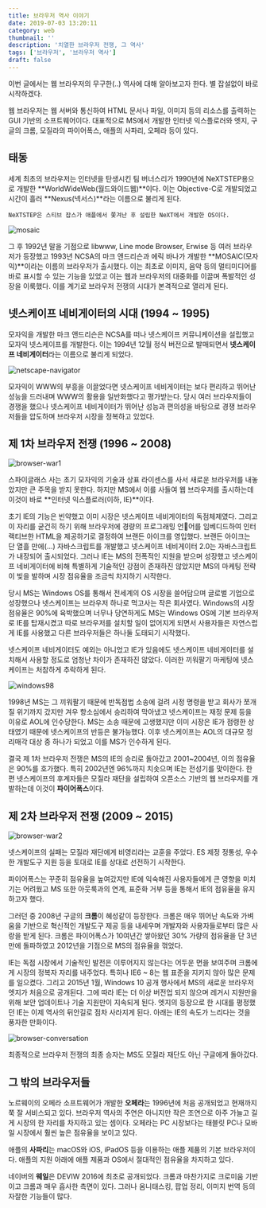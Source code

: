 ```yaml
---
title: 브라우저 역사 이야기
date: 2019-07-03 13:20:11
category: web
thumbnail: ''
description: '치열한 브라우저 전쟁, 그 역사'
tags: ['브라우저', '브라우저 역사']
draft: false
---
```


이번 글에서는 웹 브라우저의 무구한(..) 역사에 대해 알아보고자 한다. 별 잡설없이 바로 시작하겠다.

웹 브라우저는 웹 서버와 통신하여 HTML 문서나 파일, 이미지 등의 리소스를 출력하는 GUI 기반의 소프트웨어이다. 대표적으로
MS에서 개발한 인터넷 익스플로러와 엣지, 구글의 크롬, 모질라의 파이어폭스, 애플의 사파리, 오페라 등이 있다.

## 태동

세계 최초의 브라우저는 인터넷을 탄생시킨 팀 버너스리가 1990년에 NeXTSTEP용으로 개발한 **WorldWideWeb(월드와이드웹)**이다. 이는 Objective-C로 개발되었고 시간이 흘러 **Nexus(넥서스)**라는 이름으로 불리게 된다.

```
NeXTSTEP은 스티브 잡스가 애플에서 쫓겨난 후 설립한 NeXT에서 개발한 OS이다.
```

![mosaic](https://s3.ap-northeast-2.amazonaws.com/static.gracieuxyh.dev/web/mosaic.png)

그 후 1992년 말을 기점으로 libwww, Line mode Browser, Erwise 등 여러 브라우저가 등장했고 1993년 NCSA의 마크 앤드리슨과 에릭 바나가 개발한 **MOSAIC(모자익)**이라는 이름의 브라우저가 출시했다. 이는 최초로 이미지, 음악 등의 멀티미디어를 바로 표시할 수 있는 기능을 있었고 이는 웹과 브라우저의 대중화를 이끌며 폭발적인 성장을 이룩했다. 이를 계기로 브라우저 전쟁의 시대가 본격적으로 열리게 된다.

## 넷스케이프 네비게이터의 시대 (1994 ~ 1995)

모자익을 개발한 마크 앤드리슨은 NCSA를 떠나 넷스케이프 커뮤니케이션을 설립했고 모자익 넷스케이프를 개발한다. 이는 1994년 12월 정식 버전으로 발매되면서 **넷스케이프 네비게이터**라는 이름으로 불리게 되었다.

![netscape-navigator](https://s3.ap-northeast-2.amazonaws.com/static.gracieuxyh.dev/web/netscape-navigator.png)

모자익이 WWW의 부흥을 이끌었다면 넷스케이프 네비게이터는 보다 편리하고 뛰어난 성능을 드러내며 WWW의 활용을 일반화했다고 평가받는다. 당시 여러 브라우저들이 경쟁을 했으나 넷스케이프 네비게이터가 뛰어난 성능과 편의성을 바탕으로 경쟁 브라우저들을 압도하며 브라우저 시장을 정복하고 있었다.

## 제 1차 브라우저 전쟁 (1996 ~ 2008)

![browser-war1](https://s3.ap-northeast-2.amazonaws.com/static.gracieuxyh.dev/web/browser-war1.png)

스파이글래스 사는 초기 모자익의 기술과 상표 라이센스를 사서 새로운 브라우저를 내놓았지만 큰 주목을 받지 못한다. 하지만 MS에서 이를 사들여 웹 브라우저를 출시하는데 이것이 바로 **인터넷 익스플로러(이하, IE)**이다.

초기 IE의 기능은 빈약했고 이미 시장은 넷스케이프 네비게이터의 독점체제였다. 그리고 이 자리를 굳건히 하기 위해 브라우저에 경량의 프로그래밍 언어를 임베디드하여 인터랙티브한 HTML을 제공하기로 결정하여 브랜든 아이크를 영입했다. 브랜든 아이크는 단 열흘 만에(...) 자바스크립트를 개발했고 넷스케이프 네비게이터 2.0는 자바스크립트가 내장되어 출시되었다. 그러나 IE는 MS의 전폭적인 지원을 받으며 성장했고 넷스케이프 네비게이터에 비해 특별하게 기술적인 강점이 존재하진 않았지만 MS의 마케팅 전략이 빛을 발하며 시장 점유율을 조금씩 차지하기 시작한다.

당시 MS는 Windows OS를 통해서 전세계의 OS 시장을 쓸어담으며 글로벌 기업으로 성장했으나 넷스케이프는 브라우저 하나로 먹고사는 작은 회사였다. Windows의 시장 점유율은 90%에 육박했으며 너무나 당연하게도 MS는 Windows OS에 기본 브라우저로 IE를 탑재시켰고 따로 브라우저를 설치할 일이 없어지게 되면서 사용자들은 자연스럽게 IE를 사용했고 다른 브라우저들은 하나둘 도태되기 시작했다.

넷스케이프 네비게이터도 예외는 아니었고 IE가 있음에도 넷스케이프 네비게이터를 설치해서 사용할 정도로 엄청난 차이가 존재하진 않았다. 이러한 끼워팔기 마케팅에 넷스케이프는 처참하게 추락하게 된다.

![windows98](https://s3.ap-northeast-2.amazonaws.com/static.gracieuxyh.dev/web/windows98.png)

1998년 MS는 그 끼워팔기 때문에 반독점법 소송에 걸려 시정 명령을 받고 회사가 쪼개질 위기까지 갔지만 겨우 항소심에서 승리하여 막아냈고 넷스케이프는 재정 문제 등을 이유로 AOL에 인수당한다. MS는 소송 때문에 고생했지만 이미 시장은 IE가 점령한 상태였기 때문에 넷스케이프의 반등은 불가능했다. 이후 넷스케이프는 AOL의 대규모 정리매각 대상 중 하나가 되었고 이를 MS가 인수하게 된다.

결국 제 1차 브라우저 전쟁은 MS의 IE의 승리로 돌아갔고 2001~2004년, 이의 점유율은 90%를 호가했다. 특히 2002년엔 96%까지 치솟으며 IE는 전성기를 맞이한다. 한편 넷스케이프의 후계자들은 모질라 재단을 설립하여 오픈소스 기반의 웹 브라우저를 개발하는데 이것이 **파이어폭스**이다.

## 제 2차 브라우저 전쟁 (2009 ~ 2015)

![browser-war2](https://s3.ap-northeast-2.amazonaws.com/static.gracieuxyh.dev/web/browser-war2.png)

넷스케이프의 실패는 모질라 재단에게 비영리라는 교훈을 주었다. ES 제정 정통성, 우수한 개발도구 지원 등을 토대로 IE를 상대로 선전하기 시작한다.

파이어폭스는 꾸준히 점유율을 높여갔지만 IE에 익숙해진 사용자들에게 큰 영향을 미치기는 어려웠고 MS 또한 아웃룩과의 연계, 표준화 거부 등을 통해서 IE의 점유율을 유지하고자 했다.

그러던 중 2008년 구글의 **크롬**이 혜성같이 등장한다. 크롬은 매우 뛰어난 속도와 가벼움을 기반으로 혁신적인 개발도구 제공 등을 내세우며 개발자와 사용자들로부터 많은 사랑을 받게 된다. 크롬은 파이어폭스가 10여년간 쌓아왔던 30% 가량의 점유율을 단 3년 만에 돌파하였고 2012년을 기점으로 MS의 점유율을 꺾었다.

IE는 독점 시장에서 기술적인 발전은 이루어지지 않는다는 어두운 면을 보여주며 크롬에게 시장의 정복자 자리를 내주었다. 특히나 IE6 ~ 8는 웹 표준을 지키지 않아 많은 문제를 일으켰다. 그리고 2015년 1월, Windows 10 공개 행사에서 MS의 새로운 브라우저 엣지가 처음으로 공개된다. 그에 따라 IE는 더 이상 버전업 되지 않으며 레거시 지원만을 위해 보안 업데이트나 기술 지원만이 지속되게 된다. 엣지의 등장으로 한 시대를 평정했던 IE는 이제 역사의 뒤안길로 점차 사라지게 된다. 아래는 IE의 속도가 느리다는 것을 풍자한 만화이다.

![browser-conversation](https://s3.ap-northeast-2.amazonaws.com/static.gracieuxyh.dev/web/brwoser-conversation.jpeg)

최종적으로 브라우저 전쟁의 최종 승자는 MS도 모질라 재단도 아닌 구글에게 돌아갔다.

## 그 밖의 브라우저들

노르웨이의 오페라 소프트웨어가 개발한 **오페라**는 1996년에 처음 공개되었고 현재까지 쭉 잘 서비스되고 있다. 브라우저 역사의 주연은 아니지만 작은 조연으로 아주 가늘고 길게 시장의 한 자리를 차지하고 있는 셈이다. 오페라는 PC 시장보다는 태블릿 PC나 모바일 시장에서 훨씬 높은 점유율을 보이고 있다.

애플의 **사파리**는 macOS와 iOS, iPadOS 등을 이용하는 애플 제품의 기본 브라우저이다. 애플의 지원 아래에 애플 제품과 OS에서 절대적인 점유율을 차지하고 있다.

네이버의 **웨일**은 DEVIW 2016에 최초로 공개되었다. 크롬과 마찬가지로 크로미움 기반이고 크롬과 매우 흡사한 측면이 있다. 그러나 옴니태스킹, 팝업 정리, 이미지 번역 등의 자잘한 기능들이 많다.

